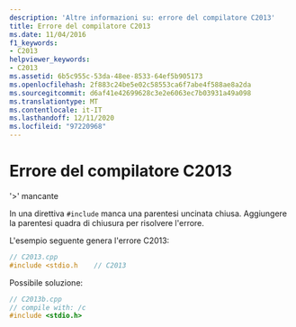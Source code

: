 ```yaml
---
description: 'Altre informazioni su: errore del compilatore C2013'
title: Errore del compilatore C2013
ms.date: 11/04/2016
f1_keywords:
- C2013
helpviewer_keywords:
- C2013
ms.assetid: 6b5c955c-53da-48ee-8533-64ef5b905173
ms.openlocfilehash: 2f883c24be5e02c58553ca6f7abe4f588ae8a2da
ms.sourcegitcommit: d6af41e42699628c3e2e6063ec7b03931a49a098
ms.translationtype: MT
ms.contentlocale: it-IT
ms.lasthandoff: 12/11/2020
ms.locfileid: "97220968"
---
```

# <a name="compiler-error-c2013"></a>Errore del compilatore C2013

'>' mancante

In una direttiva `#include` manca una parentesi uncinata chiusa. Aggiungere la parentesi quadra di chiusura per risolvere l'errore.

L'esempio seguente genera l'errore C2013:

```cpp
// C2013.cpp
#include <stdio.h    // C2013
```

Possibile soluzione:

```cpp
// C2013b.cpp
// compile with: /c
#include <stdio.h>
```
